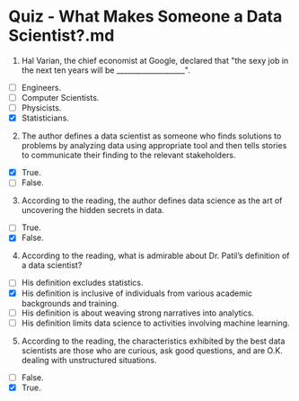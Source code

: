 # Quiz - What Makes Someone a Data Scientist?.md

1. Hal Varian, the chief economist at Google, declared that "the sexy job in the next ten years will be ___________________".

- [ ] Engineers.
- [ ] Computer Scientists.
- [ ] Physicists.
- [x] Statisticians.

2. The author defines a data scientist as someone who finds solutions to problems by analyzing data using appropriate tool and then tells stories to communicate their finding to the relevant stakeholders.

- [x] True.
- [ ] False.

3. According to the reading, the author defines data science as the art of uncovering the hidden secrets in data.

- [ ] True.
- [x] False.

4. According to the reading, what is admirable about Dr. Patil’s definition of a data scientist?
- [ ] His definition excludes statistics.
- [x] His definition is inclusive of individuals from various academic backgrounds and training.
- [ ] His definition is about weaving strong narratives into analytics.
- [ ] His definition limits data science to activities involving machine learning.

5. According to the reading, the characteristics exhibited by the best data scientists are those who are curious, ask good questions, and are O.K. dealing with unstructured situations.

- [ ] False.
- [x] True.
